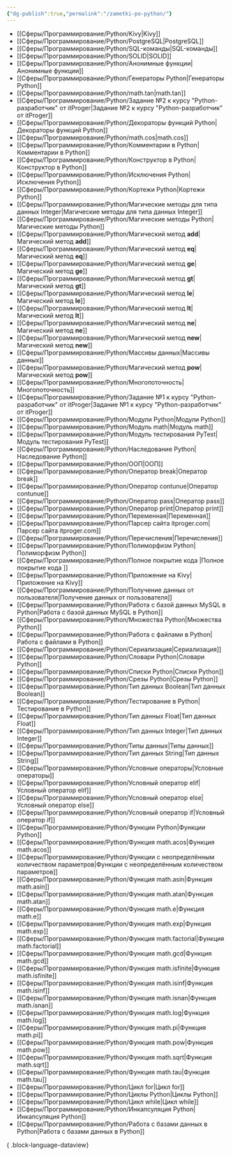 ```yaml
---
{"dg-publish":true,"permalink":"/zametki-po-python/"}
---
```


- [[Сферы/Программирование/Python/Kivy\|Kivy]]
- [[Сферы/Программирование/Python/PostgreSQL\|PostgreSQL]]
- [[Сферы/Программирование/Python/SQL-команды\|SQL-команды]]
- [[Сферы/Программирование/Python/SOLID\|SOLID]]
- [[Сферы/Программирование/Python/Анонимные функции\|Анонимные функции]]
- [[Сферы/Программирование/Python/Генераторы Python\|Генераторы Python]]
- [[Сферы/Программирование/Python/math.tan\|math.tan]]
- [[Сферы/Программирование/Python/Задание №2 к курсу "Python-разработчик" от itProger\|Задание №2 к курсу "Python-разработчик" от itProger]]
- [[Сферы/Программирование/Python/Декораторы функций Python\|Декораторы функций Python]]
- [[Сферы/Программирование/Python/math.cos\|math.cos]]
- [[Сферы/Программирование/Python/Комментарии в Python\|Комментарии в Python]]
- [[Сферы/Программирование/Python/Конструктор в Python\|Конструктор в Python]]
- [[Сферы/Программирование/Python/Исключения Python\|Исключения Python]]
- [[Сферы/Программирование/Python/Кортежи Python\|Кортежи Python]]
- [[Сферы/Программирование/Python/Магические методы для типа данных Integer\|Магические методы для типа данных Integer]]
- [[Сферы/Программирование/Python/Магические методы Python\|Магические методы Python]]
- [[Сферы/Программирование/Python/Магический метод __add__\|Магический метод __add__]]
- [[Сферы/Программирование/Python/Магический метод __eq__\|Магический метод __eq__]]
- [[Сферы/Программирование/Python/Магический метод __ge__\|Магический метод __ge__]]
- [[Сферы/Программирование/Python/Магический метод __gt__\|Магический метод __gt__]]
- [[Сферы/Программирование/Python/Магический метод __le__\|Магический метод __le__]]
- [[Сферы/Программирование/Python/Магический метод __lt__\|Магический метод __lt__]]
- [[Сферы/Программирование/Python/Магический метод __ne__\|Магический метод __ne__]]
- [[Сферы/Программирование/Python/Магический метод __new__\|Магический метод __new__]]
- [[Сферы/Программирование/Python/Массивы данных\|Массивы данных]]
- [[Сферы/Программирование/Python/Магический метод __pow__\|Магический метод __pow__]]
- [[Сферы/Программирование/Python/Многопоточность\|Многопоточность]]
- [[Сферы/Программирование/Python/Задание №1 к курсу "Python-разработчик" от itProger\|Задание №1 к курсу "Python-разработчик" от itProger]]
- [[Сферы/Программирование/Python/Модули Python\|Модули Python]]
- [[Сферы/Программирование/Python/Модуль math\|Модуль math]]
- [[Сферы/Программирование/Python/Модуль тестирования PyTest\|Модуль тестирования PyTest]]
- [[Сферы/Программирование/Python/Наследование Python\|Наследование Python]]
- [[Сферы/Программирование/Python/ООП\|ООП]]
- [[Сферы/Программирование/Python/Оператор break\|Оператор break]]
- [[Сферы/Программирование/Python/Оператор contunue\|Оператор contunue]]
- [[Сферы/Программирование/Python/Оператор pass\|Оператор pass]]
- [[Сферы/Программирование/Python/Оператор print\|Оператор print]]
- [[Сферы/Программирование/Python/Переменная\|Переменная]]
- [[Сферы/Программирование/Python/Парсер сайта itproger.com\|Парсер сайта itproger.com]]
- [[Сферы/Программирование/Python/Перечисления\|Перечисления]]
- [[Сферы/Программирование/Python/Полиморфизм Python\|Полиморфизм Python]]
- [[Сферы/Программирование/Python/Полное покрытие кода \|Полное покрытие кода ]]
- [[Сферы/Программирование/Python/Приложение на Kivy\|Приложение на Kivy]]
- [[Сферы/Программирование/Python/Получение данных от пользователя\|Получение данных от пользователя]]
- [[Сферы/Программирование/Python/Работа с базой данных MySQL в Python\|Работа с базой данных MySQL в Python]]
- [[Сферы/Программирование/Python/Множества Python\|Множества Python]]
- [[Сферы/Программирование/Python/Работа с файлами в Python\|Работа с файлами в Python]]
- [[Сферы/Программирование/Python/Сериализация\|Сериализация]]
- [[Сферы/Программирование/Python/Словари Python\|Словари Python]]
- [[Сферы/Программирование/Python/Списки Python\|Списки Python]]
- [[Сферы/Программирование/Python/Срезы Python\|Срезы Python]]
- [[Сферы/Программирование/Python/Тип данных Boolean\|Тип данных Boolean]]
- [[Сферы/Программирование/Python/Тестирование в Python\|Тестирование в Python]]
- [[Сферы/Программирование/Python/Тип данных Float\|Тип данных Float]]
- [[Сферы/Программирование/Python/Тип данных Integer\|Тип данных Integer]]
- [[Сферы/Программирование/Python/Типы данных\|Типы данных]]
- [[Сферы/Программирование/Python/Тип данных String\|Тип данных String]]
- [[Сферы/Программирование/Python/Условные операторы\|Условные операторы]]
- [[Сферы/Программирование/Python/Условный оператор elif\|Условный оператор elif]]
- [[Сферы/Программирование/Python/Условный оператор else\|Условный оператор else]]
- [[Сферы/Программирование/Python/Условный оператор if\|Условный оператор if]]
- [[Сферы/Программирование/Python/Функции Python\|Функции Python]]
- [[Сферы/Программирование/Python/Функция math.acos\|Функция math.acos]]
- [[Сферы/Программирование/Python/Функции с неопределённым количеством параметров\|Функции с неопределённым количеством параметров]]
- [[Сферы/Программирование/Python/Функция math.asin\|Функция math.asin]]
- [[Сферы/Программирование/Python/Функция math.atan\|Функция math.atan]]
- [[Сферы/Программирование/Python/Функция math.e\|Функция math.e]]
- [[Сферы/Программирование/Python/Функция math.exp\|Функция math.exp]]
- [[Сферы/Программирование/Python/Функция math.factorial\|Функция math.factorial]]
- [[Сферы/Программирование/Python/Функция math.gcd\|Функция math.gcd]]
- [[Сферы/Программирование/Python/Функция math.isfinite\|Функция math.isfinite]]
- [[Сферы/Программирование/Python/Функция math.isinf\|Функция math.isinf]]
- [[Сферы/Программирование/Python/Функция math.isnan\|Функция math.isnan]]
- [[Сферы/Программирование/Python/Функция math.log\|Функция math.log]]
- [[Сферы/Программирование/Python/Функция math.pi\|Функция math.pi]]
- [[Сферы/Программирование/Python/Функция math.pow\|Функция math.pow]]
- [[Сферы/Программирование/Python/Функция math.sqrt\|Функция math.sqrt]]
- [[Сферы/Программирование/Python/Функция math.tau\|Функция math.tau]]
- [[Сферы/Программирование/Python/Цикл for\|Цикл for]]
- [[Сферы/Программирование/Python/Циклы Python\|Циклы Python]]
- [[Сферы/Программирование/Python/Цикл while\|Цикл while]]
- [[Сферы/Программирование/Python/Инкапсуляция Python\|Инкапсуляция Python]]
- [[Сферы/Программирование/Python/Работа с базами данных в Python\|Работа с базами данных в Python]]

{ .block-language-dataview}
